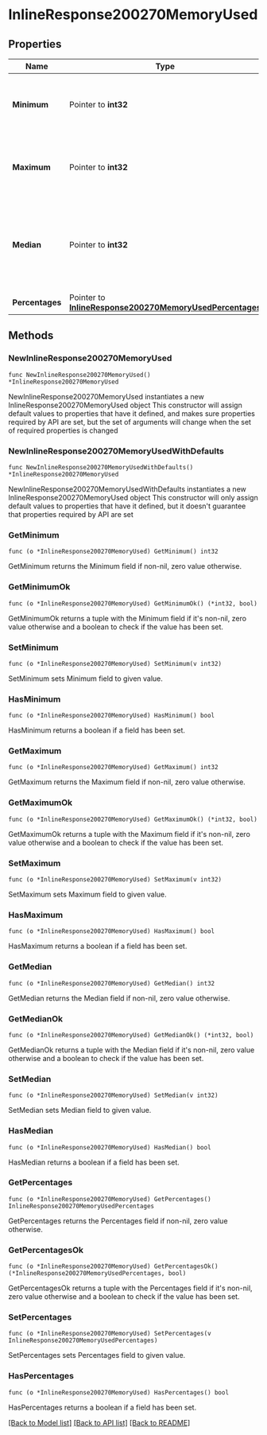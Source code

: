 # InlineResponse200270MemoryUsed

## Properties

Name | Type | Description | Notes
------------ | ------------- | ------------- | -------------
**Minimum** | Pointer to **int32** | Minimum memory in kB used on the device over the interval | [optional] 
**Maximum** | Pointer to **int32** | Maximum memory in kB used on the device over the interval | [optional] 
**Median** | Pointer to **int32** | Median memory in kB used on the device over the interval rounded up to nearest integer | [optional] 
**Percentages** | Pointer to [**InlineResponse200270MemoryUsedPercentages**](InlineResponse200270MemoryUsedPercentages.md) |  | [optional] 

## Methods

### NewInlineResponse200270MemoryUsed

`func NewInlineResponse200270MemoryUsed() *InlineResponse200270MemoryUsed`

NewInlineResponse200270MemoryUsed instantiates a new InlineResponse200270MemoryUsed object
This constructor will assign default values to properties that have it defined,
and makes sure properties required by API are set, but the set of arguments
will change when the set of required properties is changed

### NewInlineResponse200270MemoryUsedWithDefaults

`func NewInlineResponse200270MemoryUsedWithDefaults() *InlineResponse200270MemoryUsed`

NewInlineResponse200270MemoryUsedWithDefaults instantiates a new InlineResponse200270MemoryUsed object
This constructor will only assign default values to properties that have it defined,
but it doesn't guarantee that properties required by API are set

### GetMinimum

`func (o *InlineResponse200270MemoryUsed) GetMinimum() int32`

GetMinimum returns the Minimum field if non-nil, zero value otherwise.

### GetMinimumOk

`func (o *InlineResponse200270MemoryUsed) GetMinimumOk() (*int32, bool)`

GetMinimumOk returns a tuple with the Minimum field if it's non-nil, zero value otherwise
and a boolean to check if the value has been set.

### SetMinimum

`func (o *InlineResponse200270MemoryUsed) SetMinimum(v int32)`

SetMinimum sets Minimum field to given value.

### HasMinimum

`func (o *InlineResponse200270MemoryUsed) HasMinimum() bool`

HasMinimum returns a boolean if a field has been set.

### GetMaximum

`func (o *InlineResponse200270MemoryUsed) GetMaximum() int32`

GetMaximum returns the Maximum field if non-nil, zero value otherwise.

### GetMaximumOk

`func (o *InlineResponse200270MemoryUsed) GetMaximumOk() (*int32, bool)`

GetMaximumOk returns a tuple with the Maximum field if it's non-nil, zero value otherwise
and a boolean to check if the value has been set.

### SetMaximum

`func (o *InlineResponse200270MemoryUsed) SetMaximum(v int32)`

SetMaximum sets Maximum field to given value.

### HasMaximum

`func (o *InlineResponse200270MemoryUsed) HasMaximum() bool`

HasMaximum returns a boolean if a field has been set.

### GetMedian

`func (o *InlineResponse200270MemoryUsed) GetMedian() int32`

GetMedian returns the Median field if non-nil, zero value otherwise.

### GetMedianOk

`func (o *InlineResponse200270MemoryUsed) GetMedianOk() (*int32, bool)`

GetMedianOk returns a tuple with the Median field if it's non-nil, zero value otherwise
and a boolean to check if the value has been set.

### SetMedian

`func (o *InlineResponse200270MemoryUsed) SetMedian(v int32)`

SetMedian sets Median field to given value.

### HasMedian

`func (o *InlineResponse200270MemoryUsed) HasMedian() bool`

HasMedian returns a boolean if a field has been set.

### GetPercentages

`func (o *InlineResponse200270MemoryUsed) GetPercentages() InlineResponse200270MemoryUsedPercentages`

GetPercentages returns the Percentages field if non-nil, zero value otherwise.

### GetPercentagesOk

`func (o *InlineResponse200270MemoryUsed) GetPercentagesOk() (*InlineResponse200270MemoryUsedPercentages, bool)`

GetPercentagesOk returns a tuple with the Percentages field if it's non-nil, zero value otherwise
and a boolean to check if the value has been set.

### SetPercentages

`func (o *InlineResponse200270MemoryUsed) SetPercentages(v InlineResponse200270MemoryUsedPercentages)`

SetPercentages sets Percentages field to given value.

### HasPercentages

`func (o *InlineResponse200270MemoryUsed) HasPercentages() bool`

HasPercentages returns a boolean if a field has been set.


[[Back to Model list]](../README.md#documentation-for-models) [[Back to API list]](../README.md#documentation-for-api-endpoints) [[Back to README]](../README.md)


